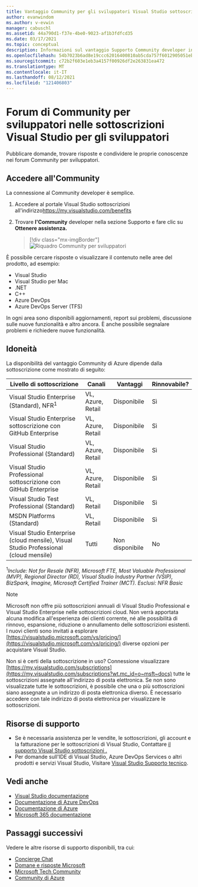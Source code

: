 ```yaml
---
title: Vantaggio Community per gli sviluppatori Visual Studio sottoscrizioni | Microsoft Docs
author: evanwindom
ms.author: v-evwin
manager: cabuschl
ms.assetid: 44a790d1-f37e-4be0-9023-af1b3fdfcd35
ms.date: 03/17/2021
ms.topic: conceptual
description: Informazioni sul vantaggio Supporto Community developer incluso nelle sottoscrizioni Visual Studio selezionate.
ms.openlocfilehash: 54b7023b6ad8e19ccc62016400810ab5cda757f6012905051ebe0b103f3b0b6b
ms.sourcegitcommit: c72b2f603e1eb3a4157f00926df2e263831ea472
ms.translationtype: MT
ms.contentlocale: it-IT
ms.lasthandoff: 08/12/2021
ms.locfileid: "121406803"
---
```

# <a name="developer-community-support-forum-in-visual-studio-subscriptions"></a>Forum di Community per sviluppatori nelle sottoscrizioni Visual Studio per gli sviluppatori
Pubblicare domande, trovare risposte e condividere le proprie conoscenze nei forum Community per sviluppatori.

## <a name="access-the-developer-community"></a>Accedere all'Community
La connessione al Community developer è semplice.
1. Accedere al portale Visual Studio sottoscrizioni all'indirizzo<https://my.visualstudio.com/benefits>
0. Trovare **l'Community** developer nella sezione Supporto e fare clic su **Ottenere assistenza.**

   > [!div class="mx-imgBorder"]
   > ![Riquadro Community per sviluppatori](_img/vs-developer-community/vs-developer-community-tile.png "Fare clic su &quot;Ottieni assistenza&quot; per connettersi alla pagina developer Community")

È possibile cercare risposte o visualizzare il contenuto nelle aree del prodotto, ad esempio:
- Visual Studio
- Visual Studio per Mac
- .NET
- C++
- Azure DevOps
- Azure DevOps Server (TFS)

In ogni area sono disponibili aggiornamenti, report sui problemi, discussione sulle nuove funzionalità e altro ancora. È anche possibile segnalare problemi e richiedere nuove funzionalità.  


## <a name="eligibility"></a>Idoneità
La disponibilità del vantaggio Community di Azure dipende dalla sottoscrizione come mostrato di seguito:

|                                          Livello di sottoscrizione                                           |     Canali      |    Vantaggi    | Rinnovabile? |
|-------------------------------------------------------------------------------------------------------|-------------------|---------------|------------|
|                           Visual Studio Enterprise (Standard), NFR<sup>1</sup>                            | VL, Azure, Retail |   Disponibile    |    Sì     |
|                           Visual Studio Enterprise sottoscrizione con GitHub Enterprise                           | VL, Azure, Retail |   Disponibile    |    Sì     |
|                          Visual Studio Professional (Standard)                          | VL, Azure, Retail |   Disponibile    |    Sì     |
|                          Visual Studio Professional sottoscrizione con GitHub Enterprise                          | VL, Azure, Retail |   Disponibile    |    Sì     |
|                              Visual Studio Test Professional (Standard)                               |    VL, Retail     |   Disponibile    |    Sì     |
|                                       MSDN Platforms (Standard)                                       |    VL, Retail     |   Disponibile    |    Sì     |
| Visual Studio Enterprise (cloud mensile), Visual Studio Professional (cloud mensile)|        Tutti        | Non disponibile |     No     |

<sup>1</sup>*Include: Not for Resale (NFR), Microsoft FTE, Most Valuable Professional (MVP), Regional Director (RD), Visual Studio Industry Partner (VSIP), BizSpark, Imagine, Microsoft Certified Trainer (MCT).  Esclusi: NFR Basic*  

> [!NOTE]
> Microsoft non offre più sottoscrizioni annuali di Visual Studio Professional e Visual Studio Enterprise nelle sottoscrizioni cloud. Non verrà apportata alcuna modifica all'esperienza dei clienti corrente, né alle possibilità di rinnovo, espansione, riduzione o annullamento delle sottoscrizioni esistenti. I nuovi clienti sono invitati a esplorare [https://visualstudio.microsoft.com/vs/pricing/](https://visualstudio.microsoft.com/vs/pricing/) diverse opzioni per acquistare Visual Studio.

Non si è certi della sottoscrizione in uso?  Connessione visualizzare [https://my.visualstudio.com/subscriptions](https://my.visualstudio.com/subscriptions?wt.mc_id=o~msft~docs) tutte le sottoscrizioni assegnate all'indirizzo di posta elettronica. Se non sono visualizzate tutte le sottoscrizioni, è possibile che una o più sottoscrizioni siano assegnate a un indirizzo di posta elettronica diverso.  È necessario accedere con tale indirizzo di posta elettronica per visualizzare le sottoscrizioni.

## <a name="support-resources"></a>Risorse di supporto
- Se è necessaria assistenza per le vendite, le sottoscrizioni, gli account e la fatturazione per le sottoscrizioni di Visual Studio,  Contattare [il supporto Visual Studio sottoscrizioni .](https://my.visualstudio.com/gethelp)
- Per domande sull'IDE di Visual Studio, Azure DevOps Services o altri prodotti e servizi Visual Studio,  Visitare [Visual Studio Supporto tecnico](https://visualstudio.microsoft.com/support/).

## <a name="see-also"></a>Vedi anche
- [Visual Studio documentazione](/visualstudio/)
- [Documentazione di Azure DevOps](/azure/devops/)
- [Documentazione di Azure](/azure/)
- [Microsoft 365 documentazione](/microsoft-365/)

## <a name="next-steps"></a>Passaggi successivi
Vedere le altre risorse di supporto disponibili, tra cui:
- [Concierge Chat](vs-concierge-chat.md)
- [Domane e risposte Microsoft](vs-microsoft-qa.md)
- [Microsoft Tech Community](vs-microsoft-tech-community.md)
- [Community di Azure](vs-azure-community.md)
